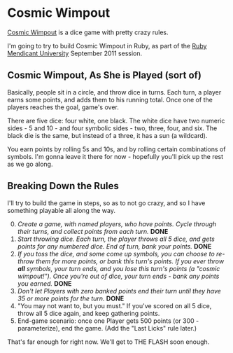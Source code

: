 # Cosmic Wimpout

[Cosmic Wimpout](http://en.wikipedia.org/wiki/Cosmic_Wimpout) is a
dice game with pretty crazy rules.

I'm going to try to build Cosmic Wimpout in Ruby, as part of the [Ruby
Mendicant University](http://university.rubymendicant.com) September
2011 session.

## Cosmic Wimpout, As She is Played (sort of)

Basically, people sit in a circle, and throw dice in turns. Each turn,
a player earns some points, and adds them to his running total. Once
one of the players reaches the goal, game's over.

There are five dice: four white, one black. The white dice have two
numeric sides - 5 and 10 - and four symbolic sides - two, three, four,
and six. The black die is the same, but instead of a three, it has a
sun (a wildcard).

You earn points by rolling 5s and 10s, and by rolling certain
combinations of symbols. I'm gonna leave it there for now - hopefully
you'll pick up the rest as we go along.

## Breaking Down the Rules

I'll try to build the game in steps, so as to not go crazy, and so
I have something playable all along the way.

0. _Create a game, with named players, who have points. Cycle through
   their turns, and collect points from each turn._ **DONE**
1. _Start throwing dice. Each turn, the player throws all 5 dice, and
   gets points for any numbered dice. End of turn, bank your points._
   **DONE**
2. _If you toss the dice, and some come up symbols, you can choose to
   re-throw them for more points, or bank this turn's points. If you
   ever throw **all** symbols, your turn ends, and you lose this turn's
   points (a "cosmic wimpout!"). Once you're out of dice, your turn
   ends - bank any points you earned._ **DONE**
3. _Don't let Players with zero banked points end their turn until they
   have 35 or more points for the turn._ **DONE**
4. "You may not want to, but you must." If you've scored on all 5
   dice, throw all 5 dice again, and keep gathering points.
5. End-game scenario: once one Player gets 500 points (or 300 -
   parameterize), end the game. (Add the "Last Licks" rule later.)

That's far enough for right now. We'll get to THE FLASH soon enough.



